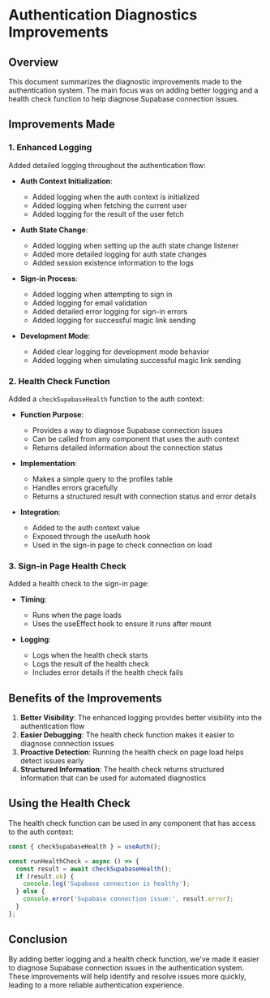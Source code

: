 # Authentication Diagnostics Improvements

## Overview

This document summarizes the diagnostic improvements made to the authentication system. The main focus was on adding better logging and a health check function to help diagnose Supabase connection issues.

## Improvements Made

### 1. Enhanced Logging

Added detailed logging throughout the authentication flow:

- **Auth Context Initialization**:
  - Added logging when the auth context is initialized
  - Added logging when fetching the current user
  - Added logging for the result of the user fetch

- **Auth State Change**:
  - Added logging when setting up the auth state change listener
  - Added more detailed logging for auth state changes
  - Added session existence information to the logs

- **Sign-in Process**:
  - Added logging when attempting to sign in
  - Added logging for email validation
  - Added detailed error logging for sign-in errors
  - Added logging for successful magic link sending

- **Development Mode**:
  - Added clear logging for development mode behavior
  - Added logging when simulating successful magic link sending

### 2. Health Check Function

Added a `checkSupabaseHealth` function to the auth context:

- **Function Purpose**:
  - Provides a way to diagnose Supabase connection issues
  - Can be called from any component that uses the auth context
  - Returns detailed information about the connection status

- **Implementation**:
  - Makes a simple query to the profiles table
  - Handles errors gracefully
  - Returns a structured result with connection status and error details

- **Integration**:
  - Added to the auth context value
  - Exposed through the useAuth hook
  - Used in the sign-in page to check connection on load

### 3. Sign-in Page Health Check

Added a health check to the sign-in page:

- **Timing**:
  - Runs when the page loads
  - Uses the useEffect hook to ensure it runs after mount

- **Logging**:
  - Logs when the health check starts
  - Logs the result of the health check
  - Includes error details if the health check fails

## Benefits of the Improvements

1. **Better Visibility**: The enhanced logging provides better visibility into the authentication flow
2. **Easier Debugging**: The health check function makes it easier to diagnose connection issues
3. **Proactive Detection**: Running the health check on page load helps detect issues early
4. **Structured Information**: The health check returns structured information that can be used for automated diagnostics

## Using the Health Check

The health check function can be used in any component that has access to the auth context:

```jsx
const { checkSupabaseHealth } = useAuth();

const runHealthCheck = async () => {
  const result = await checkSupabaseHealth();
  if (result.ok) {
    console.log('Supabase connection is healthy');
  } else {
    console.error('Supabase connection issue:', result.error);
  }
};
```

## Conclusion

By adding better logging and a health check function, we've made it easier to diagnose Supabase connection issues in the authentication system. These improvements will help identify and resolve issues more quickly, leading to a more reliable authentication experience.
